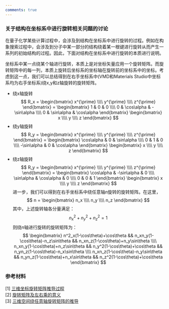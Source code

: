 ```yaml
---
comments: true
---
```


### 关于结构在坐标系中进行旋转相关问题的讨论

在量子化学某些计算过程中，会涉及到结构在坐标系中进行旋转的过程。例如在构象搜索过程中，会涉及到分子中某一部分的结构绕着某一根键进行旋转从而产生一系列的初始结构的过程。因此，下面对结构在坐标系中进行旋转的本质进行说明。

坐标系中某一点绕某个轴进行旋转，本质上是对坐标矢量应用一个旋转矩阵。而旋转矩阵中的每一列，本质上旋转后坐标系的坐标轴在旋转前的坐标系中的坐标。考虑到这一点，我们可以总结得到在右手坐标系中(VMD和Materials Studio中坐标系均为右手坐标系)绕x,y和z轴旋转的旋转矩阵。

* 绕x轴旋转
$$
    R_x = \begin{bmatrix}
        x^{\prime} \\\\ y^{\prime} \\\\ z^{\prime}
    \end{bmatrix}
    = \begin{bmatrix}
        1 & 0 & 0 \\\\ 0 & \cos\alpha & -\sin\alpha \\\\ 0 & \sin\alpha & \cos\alpha
    \end{bmatrix}
    \begin{bmatrix}
        x \\\\ y \\\\ z
    \end{bmatrix}
$$
* 绕y轴旋转
$$
    R_y = \begin{bmatrix}
        x^{\prime} \\\\ y^{\prime} \\\\ z^{\prime}
    \end{bmatrix}
    = \begin{bmatrix}
        \cos\alpha & 0 & \sin\alpha \\\\ 0 & 1 & 0 \\\\  -\sin\alpha & 0 & \cos\alpha
    \end{bmatrix}
    \begin{bmatrix}
        x \\\\ y \\\\ z
    \end{bmatrix}
$$
* 绕z轴旋转
$$
    R_y = \begin{bmatrix}
        x^{\prime} \\\\ y^{\prime} \\\\ z^{\prime}
    \end{bmatrix}
    = \begin{bmatrix}
        \cos\alpha & -\sin\alpha & 0 \\\\ \sin\alpha & \cos\alpha & 0 \\\\  0 & 0 & 1
    \end{bmatrix}
    \begin{bmatrix}
        x \\\\ y \\\\ z
    \end{bmatrix}
$$
进一步，我们可以得到在右手坐标系中绕任意轴$n$旋转的旋转矩阵。在这里，
$$
n = \begin{bmatrix}
    n_x \\\\ n_y \\\\ n_z
\end{bmatrix} 
$$
其中，上述旋转轴各分量满足：
$$
n_x^2 + n_y^2 + n_z^2 = 1
$$
则绕$n$轴进行旋转的旋转矩阵为：
$$
    \begin{bmatrix}
        n^2_x(1-\cos\theta)+\cos\theta && n_xn_y(1-\cos\theta)-n_z\sin\theta && n_xn_z(1-\cos\theta)+n_y\sin\theta \\\\ n_xn_y(1-\cos\theta)+n_z\sin\theta && n_y^2(1-\cos\theta)+\cos\theta && n_yn_z(1-\cos\theta)-n_x\sin\theta \\\\ n_xn_z(1-\cos\theta)-n_y\sin\theta && n_yn_z(1-\cos\theta)+n_x\sin\theta && n_z^2(1-\cos\theta)+\cos\theta
    \end{bmatrix}
$$


### 参考材料
[1] <a href="https://blog.csdn.net/qq_34885669/article/details/124344320" target="_blank">三维坐标旋转矩阵推导过程</a><br/>
[2] <a href="https://blog.csdn.net/weixin_45632220/article/details/117735223" target="_blank">旋转矩阵及左右乘的意义</a><br/>
[3] <a href="https://www.cnblogs.com/uestc-mm/p/15697073.html" target="_blank">三维空间绕任意轴旋转矩阵的推导</a>